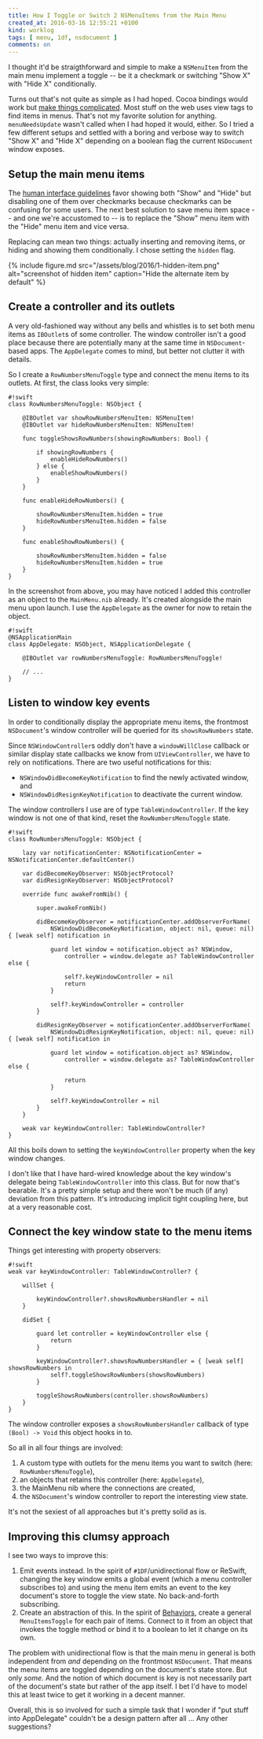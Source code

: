 ```yaml
---
title: How I Toggle or Switch 2 NSMenuItems from the Main Menu
created_at: 2016-03-16 12:55:21 +0100
kind: worklog
tags: [ menu, 1df, nsdocument ]
comments: on
---
```


I thought it'd be straigthforward and simple to make a `NSMenuItem` from the main menu implement a toggle -- be it a checkmark or switching "Show X" with "Hide X" conditionally.

Turns out that's not quite as simple as I had hoped. Cocoa bindings would work but [make things complicated](http://www.cocoabuilder.com/archive/cocoa/209750-binding-nsmenuitem-state-in-document-based-app.html#209771). Most stuff on the web uses view tags to find items in menus. That's not my favorite solution for anything. `menuNeedsUpdate` wasn't called when I had hoped it would, either. So I tried a few different setups and settled with a boring and verbose way to switch "Show X" and "Hide X" depending on a boolean flag the current `NSDocument` window exposes.

## Setup the main menu items

The [human interface guidelines](https://developer.apple.com/library/mac/documentation/UserExperience/Conceptual/OSXHIGuidelines/MenuChanging.html#//apple_ref/doc/uid/20000957-CH26-SW1) favor showing both "Show" and "Hide" but disabling one of them over checkmarks because checkmarks can be confusing for some users. The next best solution to save menu item space -- and one we're accustomed to -- is to replace the "Show" menu item with the "Hide" menu item and vice versa.

Replacing can mean two things: actually inserting and removing items, or hiding and showing them conditionally. I chose setting the `hidden` flag.

{% include figure.md src="/assets/blog/2016/1-hidden-item.png" alt="screenshot of hidden item" caption="Hide the alternate item by default" %}

## Create a controller and its outlets

A very old-fashioned way without any bells and whistles is to set both menu items as `IBOutlet`s of some controller. The window controller isn't a good place because there are potentially many at the same time in `NSDocument`-based apps. The `AppDelegate` comes to mind, but better not clutter it with details.

So I create a `RowNumbersMenuToggle` type and connect the menu items to its outlets. At first, the class looks very simple:

    #!swift
    class RowNumbersMenuToggle: NSObject {

        @IBOutlet var showRowNumbersMenuItem: NSMenuItem!
        @IBOutlet var hideRowNumbersMenuItem: NSMenuItem!

        func toggleShowsRowNumbers(showingRowNumbers: Bool) {

            if showingRowNumbers {
                enableHideRowNumbers()
            } else {
                enableShowRowNumbers()
            }
        }

        func enableHideRowNumbers() {

            showRowNumbersMenuItem.hidden = true
            hideRowNumbersMenuItem.hidden = false
        }

        func enableShowRowNumbers() {

            showRowNumbersMenuItem.hidden = false
            hideRowNumbersMenuItem.hidden = true
        }
    }

In the screenshot from above, you may have noticed I added this controller as an object to the `MainMenu.nib` already. It's created alongside the main menu upon launch. I use the `AppDelegate` as the owner for now to retain the object.

    #!swift
    @NSApplicationMain
    class AppDelegate: NSObject, NSApplicationDelegate {

        @IBOutlet var rowNumbersMenuToggle: RowNumbersMenuToggle!
        
        // ...
    }


## Listen to window key events

In order to conditionally display the appropriate menu items, the frontmost `NSDocument`'s window controller will be queried for its `showsRowNumbers` state. 

Since `NSWindowController`s oddly don't have a `windowWillClose` callback or similar display state callbacks we know from `UIViewController`, we have to rely on notifications. There are two useful notifications for this:

* `NSWindowDidBecomeKeyNotification` to find the newly activated window, and
* `NSWindowDidResignKeyNotification` to deactivate the current window.

The window controllers I use are of type `TableWindowController`. If the key window is not one of that kind, reset the `RowNumbersMenuToggle` state.

    #!swift
    class RowNumbersMenuToggle: NSObject {

        lazy var notificationCenter: NSNotificationCenter = NSNotificationCenter.defaultCenter()

        var didBecomeKeyObserver: NSObjectProtocol?
        var didResignKeyObserver: NSObjectProtocol?

        override func awakeFromNib() {

            super.awakeFromNib()

            didBecomeKeyObserver = notificationCenter.addObserverForName(
                NSWindowDidBecomeKeyNotification, object: nil, queue: nil) { [weak self] notification in

                guard let window = notification.object as? NSWindow, 
                    controller = window.delegate as? TableWindowController else {

                    self?.keyWindowController = nil
                    return
                }

                self?.keyWindowController = controller
            }

            didResignKeyObserver = notificationCenter.addObserverForName(
                NSWindowDidResignKeyNotification, object: nil, queue: nil) { [weak self] notification in

                guard let window = notification.object as? NSWindow, 
                    controller = window.delegate as? TableWindowController else {

                    return
                }

                self?.keyWindowController = nil
            }
        }
        
        weak var keyWindowController: TableWindowController?
    }

All this boils down to setting the `keyWindowController` property when the key window changes.

I don't like that I have hard-wired knowledge about the key window's delegate being `TableWindowController` into this class. But for now that's bearable. It's a pretty simple setup and there won't be much (if any) deviation from this pattern. It's introducing implicit tight coupling here, but at a very reasonable cost.

## Connect the key window state to the menu items

Things get interesting with property observers:

    #!swift
    weak var keyWindowController: TableWindowController? {

        willSet {

            keyWindowController?.showsRowNumbersHandler = nil
        }

        didSet {

            guard let controller = keyWindowController else {
                return
            }

            keyWindowController?.showsRowNumbersHandler = { [weak self] showsRowNumbers in
                self?.toggleShowsRowNumbers(showsRowNumbers)
            }

            toggleShowsRowNumbers(controller.showsRowNumbers)
        }
    }

The window controller exposes a `showsRowNumbersHandler` callback of type `(Bool) -> Void` this object hooks in to.

So all in all four things are involved:

1. A custom type with outlets for the menu items you want to switch (here: `RowNumbersMenuToggle`),
2. an objects that retains this controller (here: `AppDelegate`),
3. the MainMenu nib where the connections are created,
4. the `NSDocument`'s window controller to report the interesting view state.

It's not the sexiest of all approaches but it's pretty solid as is.

## Improving this clumsy approach

I see two ways to improve this:

1. Emit events instead. In the spirit of `#1DF`/unidirectional flow or ReSwift, changing the key window emits a global event (which a menu controller subscribes to) and using the menu item emits an event to the key document's store to toggle the view state. No back-and-forth subscribing.
2. Create an abstraction of this. In the spirit of [Behaviors](/posts/2016/03/controller-behavior-extension/), create a general `MenuItemsToggle` for each pair of items. Connect to it from an object that invokes the toggle method or bind it to a boolean to let it change on its own.

The problem with unidirectional flow is that the main menu in general is both independent from _and_ depending on the frontmost `NSDocument`. That means the menu items are toggled depending on the document's state store. But only _some_. And the notion of which document is key is not necessarily part of the document's state but rather of the app itself. I bet I'd have to model this at least twice to get it working in a decent manner.

Overall, this is so involved for such a simple task that I wonder if "put stuff into AppDelegate" couldn't be a design pattern after all ... Any other suggestions?
